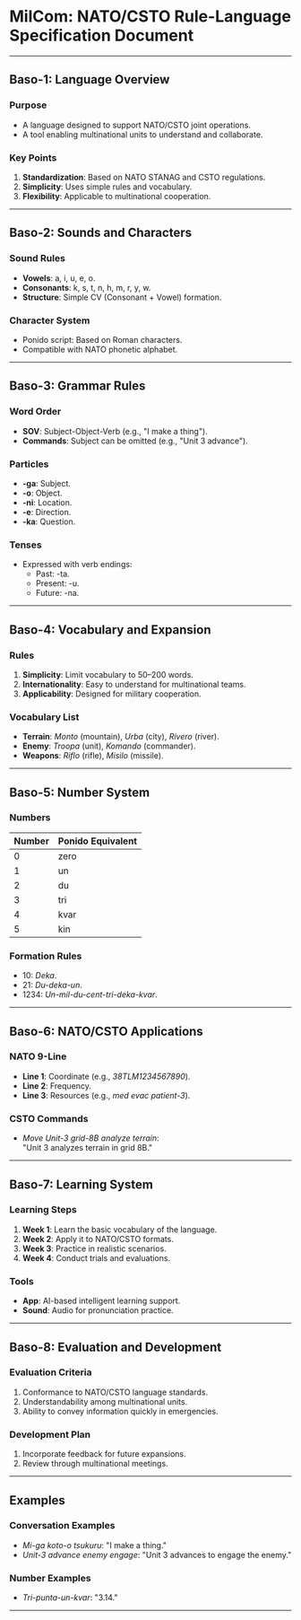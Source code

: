 # **MilCom: NATO/CSTO Rule-Language Specification Document**

---

## **Baso-1: Language Overview**

### **Purpose**
- A language designed to support NATO/CSTO joint operations.  
- A tool enabling multinational units to understand and collaborate.

### **Key Points**
1. **Standardization**: Based on NATO STANAG and CSTO regulations.  
2. **Simplicity**: Uses simple rules and vocabulary.  
3. **Flexibility**: Applicable to multinational cooperation.

---

## **Baso-2: Sounds and Characters**

### **Sound Rules**
- **Vowels**: a, i, u, e, o.  
- **Consonants**: k, s, t, n, h, m, r, y, w.  
- **Structure**: Simple CV (Consonant + Vowel) formation.  

### **Character System**
- Ponido script: Based on Roman characters.  
- Compatible with NATO phonetic alphabet.

---

## **Baso-3: Grammar Rules**

### **Word Order**
- **SOV**: Subject-Object-Verb (e.g., "I make a thing").  
- **Commands**: Subject can be omitted (e.g., "Unit 3 advance").

### **Particles**
- **-ga**: Subject.  
- **-o**: Object.  
- **-ni**: Location.  
- **-e**: Direction.  
- **-ka**: Question.  

### **Tenses**
- Expressed with verb endings:  
  - Past: -ta.  
  - Present: -u.  
  - Future: -na.

---

## **Baso-4: Vocabulary and Expansion**

### **Rules**
1. **Simplicity**: Limit vocabulary to 50–200 words.  
2. **Internationality**: Easy to understand for multinational teams.  
3. **Applicability**: Designed for military cooperation.

### **Vocabulary List**
- **Terrain**: *Monto* (mountain), *Urba* (city), *Rivero* (river).  
- **Enemy**: *Troopa* (unit), *Komando* (commander).  
- **Weapons**: *Riflo* (rifle), *Misilo* (missile).  

---

## **Baso-5: Number System**

### **Numbers**
| **Number** | **Ponido Equivalent** |  
|------------|------------------------|  
| 0          | zero                  |  
| 1          | un                    |  
| 2          | du                    |  
| 3          | tri                   |  
| 4          | kvar                  |  
| 5          | kin                   |  

### **Formation Rules**
- 10: *Deka*.  
- 21: *Du-deka-un*.  
- 1234: *Un-mil-du-cent-tri-deka-kvar*.  

---

## **Baso-6: NATO/CSTO Applications**

### **NATO 9-Line**
- **Line 1**: Coordinate (e.g., *38TLM1234567890*).  
- **Line 2**: Frequency.  
- **Line 3**: Resources (e.g., *med evac patient-3*).  

### **CSTO Commands**
- *Move Unit-3 grid-8B analyze terrain*:  
  "Unit 3 analyzes terrain in grid 8B."

---

## **Baso-7: Learning System**

### **Learning Steps**
1. **Week 1**: Learn the basic vocabulary of the language.  
2. **Week 2**: Apply it to NATO/CSTO formats.  
3. **Week 3**: Practice in realistic scenarios.  
4. **Week 4**: Conduct trials and evaluations.

### **Tools**
- **App**: AI-based intelligent learning support.  
- **Sound**: Audio for pronunciation practice.

---

## **Baso-8: Evaluation and Development**

### **Evaluation Criteria**
1. Conformance to NATO/CSTO language standards.  
2. Understandability among multinational units.  
3. Ability to convey information quickly in emergencies.

### **Development Plan**
1. Incorporate feedback for future expansions.  
2. Review through multinational meetings.

---

## **Examples**

### **Conversation Examples**
- *Mi-ga koto-o tsukuru*: "I make a thing."  
- *Unit-3 advance enemy engage*: "Unit 3 advances to engage the enemy."

### **Number Examples**
- *Tri-punta-un-kvar*: "3.14."

---
